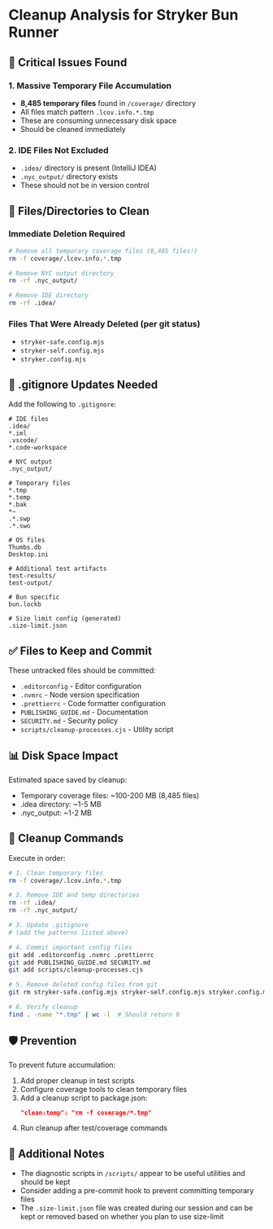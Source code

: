 # Cleanup Analysis for Stryker Bun Runner

## 🚨 Critical Issues Found

### 1. **Massive Temporary File Accumulation**

- **8,485 temporary files** found in `/coverage/` directory
- All files match pattern `.lcov.info.*.tmp`
- These are consuming unnecessary disk space
- Should be cleaned immediately

### 2. **IDE Files Not Excluded**

- `.idea/` directory is present (IntelliJ IDEA)
- `.nyc_output/` directory exists
- These should not be in version control

## 📁 Files/Directories to Clean

### Immediate Deletion Required

```bash
# Remove all temporary coverage files (8,485 files!)
rm -f coverage/.lcov.info.*.tmp

# Remove NYC output directory
rm -rf .nyc_output/

# Remove IDE directory
rm -rf .idea/
```

### Files That Were Already Deleted (per git status)

- `stryker-safe.config.mjs`
- `stryker-self.config.mjs`
- `stryker.config.mjs`

## 📝 .gitignore Updates Needed

Add the following to `.gitignore`:

```gitignore
# IDE files
.idea/
*.iml
.vscode/
*.code-workspace

# NYC output
.nyc_output/

# Temporary files
*.tmp
*.temp
*.bak
*~
.*.swp
.*.swo

# OS files
Thumbs.db
Desktop.ini

# Additional test artifacts
test-results/
test-output/

# Bun specific
bun.lockb

# Size limit config (generated)
.size-limit.json
```

## ✅ Files to Keep and Commit

These untracked files should be committed:

- `.editorconfig` - Editor configuration
- `.nvmrc` - Node version specification
- `.prettierrc` - Code formatter configuration
- `PUBLISHING_GUIDE.md` - Documentation
- `SECURITY.md` - Security policy
- `scripts/cleanup-processes.cjs` - Utility script

## 📊 Disk Space Impact

Estimated space saved by cleanup:

- Temporary coverage files: ~100-200 MB (8,485 files)
- .idea directory: ~1-5 MB
- .nyc_output: ~1-2 MB

## 🔧 Cleanup Commands

Execute in order:

```bash
# 1. Clean temporary files
rm -f coverage/.lcov.info.*.tmp

# 2. Remove IDE and temp directories
rm -rf .idea/
rm -rf .nyc_output/

# 3. Update .gitignore
# (add the patterns listed above)

# 4. Commit important config files
git add .editorconfig .nvmrc .prettierrc
git add PUBLISHING_GUIDE.md SECURITY.md
git add scripts/cleanup-processes.cjs

# 5. Remove deleted config files from git
git rm stryker-safe.config.mjs stryker-self.config.mjs stryker.config.mjs

# 6. Verify cleanup
find . -name "*.tmp" | wc -l  # Should return 0
```

## 🛡️ Prevention

To prevent future accumulation:

1. Add proper cleanup in test scripts
2. Configure coverage tools to clean temporary files
3. Add a cleanup script to package.json:
   ```json
   "clean:temp": "rm -f coverage/*.tmp"
   ```
4. Run cleanup after test/coverage commands

## 📝 Additional Notes

- The diagnostic scripts in `/scripts/` appear to be useful utilities and should be kept
- Consider adding a pre-commit hook to prevent committing temporary files
- The `.size-limit.json` file was created during our session and can be kept or removed based on whether you plan to use size-limit
